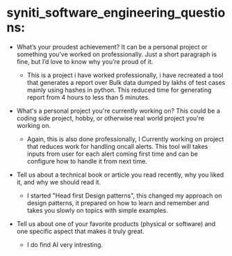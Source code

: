 # syniti_software_engineering_questions:

* What’s your proudest achievement? It can be a personal project or something you’ve worked on professionally. Just a short paragraph is fine, but I’d love to know why you’re proud of it.
  * This is a project i have worked professionally, i have recreated a tool that generates a report over Bulk data dumped by lakhs of test cases mainly using hashes in python. This reduced time for generating report from 4 hours to less than 5 minutes.


* What's a personal project you're currently working on? This could be a coding side project, hobby, or otherwise real world project you're working on.
  * Again, this is also done professionally, I Currently working on project that reduces work for handling oncall alerts. This tool will takes inputs from user for each alert coming first time and can be configure how to handle it from next time.

* Tell us about a technical book or article you read recently, why you liked it, and why we should read it.
  * I started "Head first Design patterns", this changed my approach on design patterns, it prepared on how to learn and remember and takes you slowly on topics with simple examples.

* Tell us about one of your favorite products (physical or software) and one specific aspect that makes it truly great.
  * I do find AI very intresting.
